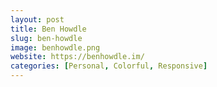 ```yaml
---
layout: post
title: Ben Howdle
slug: ben-howdle
image: benhowdle.png
website: https://benhowdle.im/
categories: [Personal, Colorful, Responsive]
---
```

